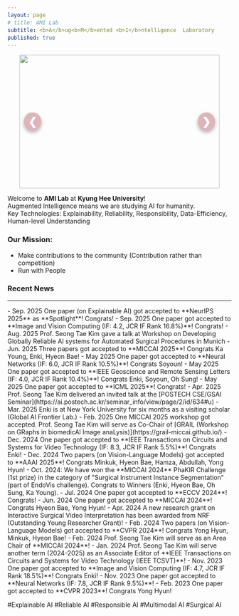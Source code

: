 ```yaml
---
layout: page
# title: AMI Lab
subtitle: <b>A</b>ug<b>M</b>ented <b>I</b>ntelligence  Laboratory
published: true
---
```



<div class="slider-container" style="position: relative; overflow: hidden;">
  <div id="slider" style="display: flex; transition: transform 0.5s ease;">
    <img src="https://raw.githubusercontent.com/ailabkhu/ailabkhu.github.io/master/img/photo/Korea-GermanyWorkshop1.jpg">
    <img src="https://raw.githubusercontent.com/ailabkhu/ailabkhu.github.io/master/img/photo/MICCAI2025_07.jpg">
    <img src="https://raw.githubusercontent.com/ailabkhu/ailabkhu.github.io/master/img/photo/MICCAI2025_01.jpg">
    <img src="https://raw.githubusercontent.com/ailabkhu/ailabkhu.github.io/master/img/photo/MICCAI2025_04.jpg">
    <img src="https://raw.githubusercontent.com/ailabkhu/ailabkhu.github.io/master/img/photo/MICCAI2025_03.jpg">
    <img src="https://raw.githubusercontent.com/ailabkhu/ailabkhu.github.io/master/img/photo/MICCAI2025_02.jpg">
    <img src="https://raw.githubusercontent.com/ailabkhu/ailabkhu.github.io/master/img/photo/MICCAI2025_08.jpg">
    <img src="https://raw.githubusercontent.com/ailabkhu/ailabkhu.github.io/master/img/photo/MICCAI2025_09.jpg">
    <img src="https://raw.githubusercontent.com/ailabkhu/ailabkhu.github.io/master/img/photo/ICIPW2025.jpg">
    <img src="https://raw.githubusercontent.com/ailabkhu/ailabkhu.github.io/master/img/photo/202505_1.jpg">
    <img src="https://raw.githubusercontent.com/ailabkhu/ailabkhu.github.io/master/img/photo/AAAI25_2.jpg">
    <img src="https://raw.githubusercontent.com/ailabkhu/ailabkhu.github.io/master/img/photo/AAAI25_4.jpg">
    <img src="https://raw.githubusercontent.com/ailabkhu/ailabkhu.github.io/master/img/photo/ICIP_2024.jpg">
    <img src="https://raw.githubusercontent.com/ailabkhu/ailabkhu.github.io/master/img/photo/MICCAI6.jpg">
    <img src="https://raw.githubusercontent.com/ailabkhu/ailabkhu.github.io/master/img/photo/MICCAI3.jpg">
    <img src="https://raw.githubusercontent.com/ailabkhu/ailabkhu.github.io/master/img/photo/MICCAI1.jpg">
    <img src="https://raw.githubusercontent.com/ailabkhu/ailabkhu.github.io/master/img/photo/KCCV2024.jpg">
    <img src="https://raw.githubusercontent.com/ailabkhu/ailabkhu.github.io/master/img/photo/CVPR24_1.jpg">
    <img src="https://raw.githubusercontent.com/ailabkhu/ailabkhu.github.io/master/img/photo/CVPR24_3.jpg">
    <img src="https://raw.githubusercontent.com/ailabkhu/ailabkhu.github.io/master/img/photo/CVPR24_4.jpg">
    <img src="https://raw.githubusercontent.com/ailabkhu/ailabkhu.github.io/master/img/photo/CVPR24_5.jpg">
  </div>

  <!-- 좌우 버튼 -->
<button class="prev" onclick="moveSlide(-1)">&#10094;</button>
<button class="next" onclick="moveSlide(1)">&#10095;</button>


</div>

<style>
.slider-container {
  position: relative;
  width: 800px;
  height: 500px;
  margin: auto;
  overflow: hidden;
}
#slider {
  display: flex;
  transition: transform 0.5s ease;
  width: 100%;
}
#slider img {
  width: 800px;
  height: 500px;
  object-fit: cover;
  object-position: center;
  flex-shrink: 0;
}

.prev, .next {
  position: absolute;
  top: 50%;
  transform: translateY(-50%);
  background:rgba(153, 15, 24, 0.3); /* 반투명 검정 */
  border: none;
  font-size: 1.8rem;
  font-weight: bold;
  color: white; /* 화살표는 흰색 */
  cursor: pointer;
  padding: 0rem 0.83rem;
  border-radius: 50%;
  transition: all 0.3s ease;
  box-shadow: 0 4px 8px rgba(0,0,0,0.3); /* 부드러운 그림자 */
  backdrop-filter: blur(5px); /* 배경 흐림 */
}

.prev:hover, .next:hover {
  background: rgba(153, 15, 24, 0.6); /* hover 시 좀 더 진하게 */
  transform: translateY(-50%) scale(1.1); /* hover 시 약간 커짐 */
}

.prev { left: 10px; }
.next { right: 10px; }

/* 동그라미 표시 */
#dots {
  text-align: center;
  margin-top: 20px;
}
#dots span {
  cursor: pointer;
  font-size: 2rem;
  margin: 0 5px;
}
@media (max-width: 1000px) {
  .slider-container {
    width: 450px;
    height: 300px;
  }
  #slider img {
    width: 450px;
    height: 300px;
    object-fit: cover;
    object-position: center;
  }
  .prev, .next {
    font-size: 1.5rem;
    padding: 0.4rem 0.6rem;
  }
}

@media (max-width: 600px) {
  .slider-container {
    width: 300px;
    height: 200px;
  }
  #slider img {
    width: 300px;
    height: 200px;
    object-fit: cover;
    object-position: center;
  }
  .prev, .next {
    font-size: 1.2rem;
    padding: 0.3rem 0.5rem;
  }
}

div.row ul li {
  margin-bottom: 16px;
  margin-top: 16px;
}

</style>


<!-- slider.js 불러오기 -->
<script src="/assets/js/slider.js"></script>
Welcome to **AMI Lab** at **Kyung Hee University**!             
Augmented Intelligence means we are studying AI for humanity.                    
Key Technologies: Explainability, Reliability, Responsibility, Data-Efficiency, Human-level Understanding 

### Our Mission: 
- Make contributions to the community (Contribution rather than competition)
- Run with People

### Recent News
<hr>
- Sep. 2025 One paper (on Explainable AI) got accepted to **NeurIPS 2025** as **Spotlight**! Congrats!
- Sep. 2025 One paper got accepted to **Image and Vision Computing (IF: 4.2, JCR IF Rank 16.8%)**! Congrats!
- Aug. 2025 Prof. Seong Tae Kim gave a talk at Workshop on Developing Globally Reliable AI systems for Automated Surgical Procedures in Munich
- Jun. 2025 Three papers got accepted to **MICCAI 2025**! Congrats Ka Young, Enki, Hyeon Bae!
- May 2025 One paper got accepted to **Neural Networks (IF: 6.0, JCR IF Rank 10.5%)**! Congrats Soyoun!
- May 2025 One paper got accepted to **IEEE Geoscience and Remote Sensing Letters (IF: 4.0, JCR IF Rank 10.4%)**! Congrats Enki, Soyoun, Oh Sung!
- May 2025 One paper got accepted to **ICML 2025**! Congrats!
- Apr. 2025 Prof. Seong Tae Kim delivered an invited talk at the [POSTECH CSE/GSAI Seminar](https://ai.postech.ac.kr/seminar_info/view/page/2/id/634#u)
- Mar. 2025 Enki is at New York University for six months as a visiting scholar (Global AI Frontier Lab.)
- Feb. 2025 One MICCAI 2025 workshop got accepted. Prof. Seong Tae Kim will serve as Co-Chair of [GRAIL (Workshop on GRaphs in biomedicAl Image anaLysis)](https://grail-miccai.github.io/) 
- Dec. 2024 One paper got accepted to **IEEE Transactions on Circuits and Systems for Video Technology (IF: 8.3, JCR IF Rank 5.5%)**! Congrats Enki!
- Dec. 2024 Two papers (on Vision-Language Models) got accepted to **AAAI 2025**! Congrats Minkuk, Hyeon Bae, Hamza, Abdullah, Yong Hyun!
- Oct. 2024: We have won the **MICCAI 2024** PhaKIR Challenge (1st prize) in the category of "Surgical Instrument Instance Segmentation" (part of EndoVis challenge). Congrats to Winners (Enki, Hyeon Bae, Oh Sung, Ka Young).  
- Jul. 2024 One paper got accepted to **ECCV 2024**! Congrats!
- Jun. 2024 One paper got accepted to **MICCAI 2024**! Congrats Hyeon Bae, Yong Hyun!
- Apr. 2024 A new research grant on Interactive Surgical Video Interpretation has been awarded from NRF (Outstanding Young Researcher Grant)! 
- Feb. 2024 Two papers (on Vision-Language Models) got accepted to **CVPR 2024**! Congrats Yong Hyun, Minkuk, Hyeon Bae!
- Feb. 2024 Prof. Seong Tae Kim will serve as an Area Chair of **MICCAI 2024**!
- Jan. 2024 Prof. Seong Tae Kim will serve another term (2024-2025) as an Associate Editor of **IEEE Transactions on Circuits and Systems for Video Technology (IEEE TCSVT)**!
- Nov. 2023 One paper got accepted to **Image and Vision Computing (IF: 4.7, JCR IF Rank 18.5%)**! Congrats Enki!
- Nov. 2023 One paper got accepted to **Neural Networks (IF: 7.8, JCR IF Rank 9.5%)**!         
- Feb. 2023 One paper got accepted to **CVPR 2023**! Congrats Yong Hyun!

#Explainable AI #Reliable AI #Responsible AI #Multimodal AI #Surgical AI
